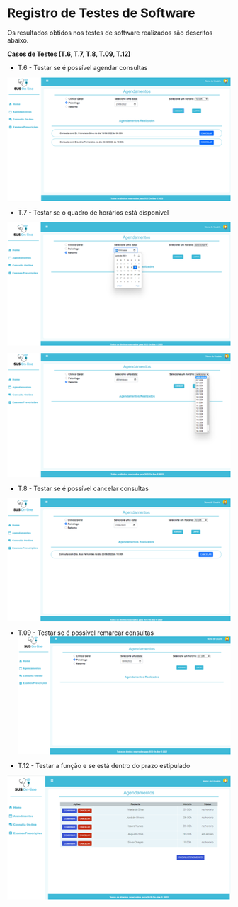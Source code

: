 # Registro de Testes de Software

Os resultados obtidos nos testes de software realizados são descritos abaixo. 

**Casos de Testes (T.6, T.7, T.8, T.09, T.12)**

- T.6 - Testar se é possível agendar consultas

![alt text](/docs/img/registro-teste/Imagem1.png)


- T.7 - Testar se o quadro de horários está disponível

![alt text](/docs/img/registro-teste/Imagem2.png)

![alt text](/docs/img/registro-teste/Imagem3.png)


- T.8 - Testar se é possível cancelar consultas

![alt text](/docs/img/registro-teste/Imagem4.png)

 
- T.09 - Testar se é possível remarcar consultas
 
![alt text](/docs/img/registro-teste/Imagem5.png)
 

- T.12 - Testar a função e se está dentro do prazo estipulado 

![alt text](/docs/img/registro-teste/Imagem6.png)